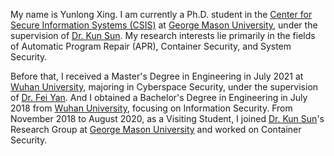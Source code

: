 My name is Yunlong Xing. I am currently a Ph.D. student in the [Center for Secure Information Systems (CSIS)][Center for Secure Information Systems (CSIS)] at [George Mason University][George Mason University], under the supervision of [Dr. Kun Sun][Dr. Kun Sun]. My research interests lie primarily in the fields of Automatic Program Repair (APR), Container Security, and System Security.

Before that, I received a Master's Degree in Engineering in July 2021 at [Wuhan University][Wuhan University], majoring in Cyberspace Security, under the supervision of [Dr. Fei Yan][Dr. Fei Yan]. And I obtained a Bachelor's Degree in Engineering in July 2018 from [Wuhan University][Wuhan University], focusing on Information Security. From November 2018 to August 2020, as a Visiting Student, I joined [Dr. Kun Sun][Dr. Kun Sun]'s Research Group at [George Mason University][George Mason University] and worked on Container Security.

[Center for Secure Information Systems (CSIS)]: https://csis.gmu.edu/
[George Mason University]: https://www2.gmu.edu/
[Dr. Kun Sun]: https://csis.gmu.edu/ksun/
[Dr. Fei Yan]: https://cse.whu.edu.cn/info/1255/4671.htm
[Wuhan University]: https://en.whu.edu.cn/
